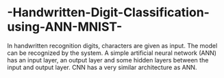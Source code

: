 # -Handwritten-Digit-Classification-using-ANN-MNIST-
In handwritten recognition digits, characters are given as input. The model can be recognized by the system. A simple artificial neural network (ANN) has an input layer, an output layer and some hidden layers between the input and output layer. CNN has a very similar architecture as ANN.
